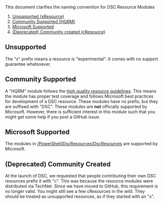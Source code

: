 This document clarifies the naming convention for DSC Resource Modules


1. [Unsupported (xResource)](#unsupported)
2. [Community Supported (HQRM)](#community-supported)
3. [Microsoft Supported](#microsoft-supported)
4. [(Deprecated) Community created (cResource)](#deprecated-community-created)

## Unsupported
The "x" prefix means a resource is "experimental". It comes with no support guarantee whatsoever.

## Community Supported
A "HQRM" module follows the [high quality resource guidelines](https://github.com/PowerShell/DscResources/blob/master/HighQualityModuleGuidelines.md).
This means the module has proper test coverage and follows Microsoft best practices for development of a DSC resource.
These modules have no prefix, but they are suffixed with "DSC".
These modules are **not** officially supported by Microsoft.
However, there is sufficient interest in this module such that you might get some help if you post a GitHub issue.

## Microsoft Supported
The modules in [/PowerShell/DscResources/DscResources](https://github.com/PowerShell/DscResources/tree/master/DscResources) are supported by Microsoft.

## (Deprecated) Community Created
At the launch of DSC, we requested that people contributing their own DSC resources prefix it with "c".
This was because the resource modules were distributed via TechNet.
Since we have moved to GitHub, this requirement is no longer valid. 
You might still see a few cResources in the wild. They should be treated as unsupported resources, as if they started with an "x".
